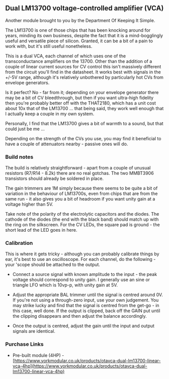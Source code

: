 ## Dual LM13700 voltage-controlled amplifier (VCA)

Another module brought to you by the Department Of Keeping It Simple.

The LM13700 is one of those chips that has been knocking around for years, minding its own business, despite the fact that it is a mind-bogglingly useful and versatile piece of silicon. Granted, it can be a bit of a pain to work with, but it's still useful nonetheless.

This is a dual VCA, each channel of which uses one of the transconductance amplifiers on the 13700. Other than the addition of a couple of linear current sources for CV control this isn't massively different from the circuit you'll find in the datasheet. It works best with signals in the +/-5V range, although it's relatively unbothered by particularly hot CVs from envelope generators.

Is it perfect? No - far from it; depending on your envelope generator there may be a bit of CV bleedthrough, but then if you want ultra-high fidelity then you're probably better off with the THAT2180, which has a unit cost about 10x that of the LM13700 ... that being said, they work well enough that I actually keep a couple in my own system.

Personally, I find that the LM13700 gives a bit of warmth to a sound, but that could just be me ...

Depending on the strength of the CVs you use, you may find it beneficial to have a couple of attenuators nearby - passive ones will do.

### Build notes

The build is relatively straightforward - apart from a couple of unusual resistors (R7/R14 - 8.2k) there are no real gotchas. The two MMBT3906 transistors should already be soldered in place.

The gain trimmers are 1M simply because there seems to be quite a bit of variation in the behaviour of LM13700s, even from chips that are from the same run - it also gives you a bit of headroom if you want unity gain at a voltage higher than 5V.

Take note of the polarity of the electrolytic capacitors and the diodes. The cathode of the diodes (the end with the black band) should match up with the ring on the silkscreen. For the CV LEDs, the square pad is ground - the short lead of the LED goes in here.

### Calibration

This is where it gets tricky - although you can probably calibrate things by ear, it's best to use an oscilloscope. For each channel, do the following - your 'scope should be attached to the output.

* Connect a source signal with known amplitude to the input - the peak voltage should correspond to unity gain. I generally use an sine or triangle LFO which is 10vp-p, with unity gain at 5V.

* Adjust the appropriate BAL trimmer until the signal is centred around 0V. If you're not using a through-zero input, use your own judgement. You may strike lucky and find that the signal is centred from the get-go - in this case, well done. If the output is clipped, back off the GAIN put until the clipping disappears and then adjust the balance accordingly.

*  Once the output is centred, adjust the gain until the input and output signals are identical.

### Purchase Links

* Pre-built module (4HP) - [https://www.yorkmodular.co.uk/products/otavca-dual-lm13700-linear-vca-4hp](https://www.yorkmodular.co.uk/products/otavca-dual-lm13700-linear-vca-4hp)
